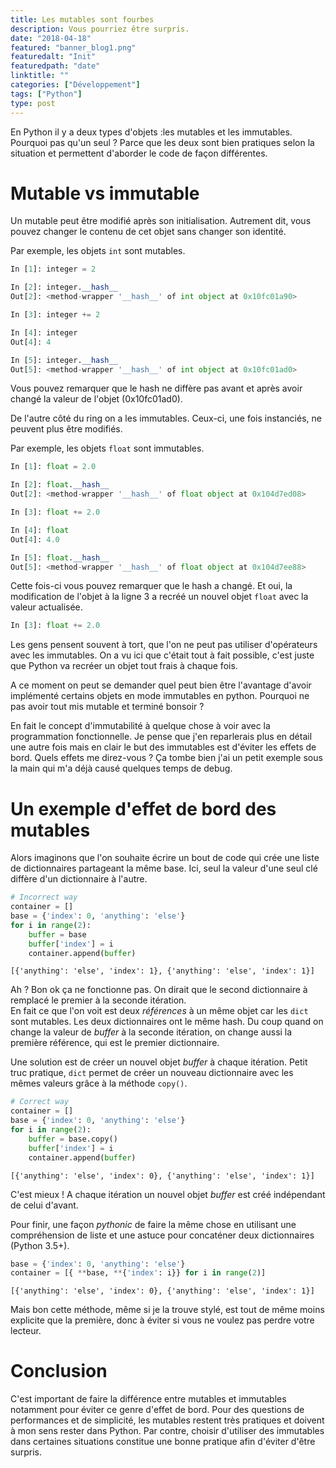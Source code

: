 ```yaml
---
title: Les mutables sont fourbes
description: Vous pourriez être surpris.
date: "2018-04-18"
featured: "banner_blog1.png"
featuredalt: "Init"
featuredpath: "date"
linktitle: ""
categories: ["Développement"]
tags: ["Python"]
type: post
---
```


En Python il y a deux types d'objets :les mutables et les immutables. Pourquoi pas qu'un seul ? Parce que les deux sont bien pratiques selon la situation et permettent d'aborder le code de façon différentes.

<!--more-->

# Mutable vs immutable

Un mutable peut être modifié après son initialisation.
Autrement dit, vous pouvez changer le contenu de cet objet sans changer son identité.

Par exemple, les objets `int` sont mutables.

```python
In [1]: integer = 2

In [2]: integer.__hash__
Out[2]: <method-wrapper '__hash__' of int object at 0x10fc01a90>

In [3]: integer += 2

In [4]: integer
Out[4]: 4

In [5]: integer.__hash__
Out[5]: <method-wrapper '__hash__' of int object at 0x10fc01ad0>
```

Vous pouvez remarquer que le hash ne diffère pas avant et après avoir changé la valeur de l'objet (0x10fc01ad0).


De l'autre côté du ring on a les immutables. Ceux-ci, une fois instanciés, ne peuvent plus être modifiés.

Par exemple, les objets `float` sont immutables.

```python
In [1]: float = 2.0

In [2]: float.__hash__
Out[2]: <method-wrapper '__hash__' of float object at 0x104d7ed08>

In [3]: float += 2.0

In [4]: float
Out[4]: 4.0

In [5]: float.__hash__
Out[5]: <method-wrapper '__hash__' of float object at 0x104d7ee88>
```

Cette fois-ci vous pouvez remarquer que le hash a changé. Et oui, la modification de l'objet à la ligne 3 a recréé un nouvel objet `float` avec la valeur actualisée.

```python
In [3]: float += 2.0
```

Les gens pensent souvent à tort, que l'on ne peut pas utiliser d'opérateurs avec les immutables. On a vu ici que c'était tout à fait possible, c'est juste que Python va recréer un objet tout frais à chaque fois.

A ce moment on peut se demander quel peut bien être l'avantage d'avoir implémenté certains objets en mode immutables en python. Pourquoi ne pas avoir tout mis mutable et terminé bonsoir ?

En fait le concept d'immutabilité à quelque chose à voir avec la programmation fonctionnelle. Je pense que j'en reparlerais plus en détail une autre fois mais en clair le but des immutables est d'éviter les effets de bord.
Quels effets me direz-vous ? Ça tombe bien j'ai un petit exemple sous la main qui m'a déjà causé quelques temps de debug.

# Un exemple d'effet de bord des mutables

Alors imaginons que l'on souhaite écrire un bout de code qui crée une liste de dictionnaires  partageant la même base. Ici, seul la valeur d'une seul clé diffère d'un dictionnaire à l'autre.

```python
# Incorrect way
container = []
base = {'index': 0, 'anything': 'else'}
for i in range(2):
    buffer = base
    buffer['index'] = i
    container.append(buffer)
```

```
[{'anything': 'else', 'index': 1}, {'anything': 'else', 'index': 1}]
```

Ah ? Bon ok ça ne fonctionne pas. On dirait que le second dictionnaire à remplacé le premier à la seconde itération.   
En fait ce que l'on voit est deux _références_ à un même objet car les  `dict` sont mutables. Les deux dictionnaires ont le même hash.
Du coup quand on change la valeur de _buffer_ à la seconde itération, on change aussi la première référence, qui est le premier dictionnaire.

Une solution est de créer un nouvel objet _buffer_ à chaque itération.
Petit truc pratique,  `dict` permet de créer un nouveau dictionnaire avec les mêmes valeurs grâce à la méthode `copy()`.

```python
# Correct way
container = []
base = {'index': 0, 'anything': 'else'}
for i in range(2):
    buffer = base.copy()
    buffer['index'] = i
    container.append(buffer)
```
```
[{'anything': 'else', 'index': 0}, {'anything': 'else', 'index': 1}]
```

C'est mieux ! A chaque itération un nouvel objet _buffer_ est créé indépendant de celui d'avant.

Pour finir, une façon _pythonic_ de faire la même chose en utilisant une compréhension de liste et une astuce pour concaténer deux dictionnaires (Python 3.5+).

```python
base = {'index': 0, 'anything': 'else'}
container = [{ **base, **{'index': i}} for i in range(2)]
```
```
[{'anything': 'else', 'index': 0}, {'anything': 'else', 'index': 1}]
```

Mais bon cette méthode, même si je la trouve stylé, est tout de même moins explicite que la première, donc à éviter si vous ne voulez pas perdre votre lecteur.

# Conclusion

C'est important de faire la différence entre mutables et immutables notamment pour éviter ce genre d'effet de bord.
Pour des questions de performances et de simplicité, les mutables restent très pratiques et doivent à mon sens rester dans Python. Par contre, choisir d'utiliser des immutables dans certaines situations constitue une bonne pratique afin d'éviter d'être surpris.
